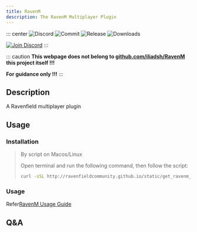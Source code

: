```yaml
---
title: RavenM 
description: The RavenM Multiplayer Plugin
---
```


::: center
![Discord](https://img.shields.io/discord/458403487982682113.svg?label=Discord&logo=Discord&colorB=7289da&style=flat-square) ![Commit](https://img.shields.io/github/last-commit/ABigPickle/RavenM.svg?style=flat-square&) ![Release](https://img.shields.io/github/v/release/ABigPickle/RavenM?label=release&logo=GitHub&style=flat-square) ![Downloads](https://img.shields.io/github/downloads/ABigPickle/RavenM/total.svg?logo=GitHub&style=flat-square)

 [![Join Discord]( https://img.shields.io/badge/discord-JOIN%20DISCORD%20SERVER-grey.svg?style=for-the-badge&logo=discord&colorB=7289da)](https://discord.gg/63zE4gY)
:::

::: caution
**This webpage does not belong to [github.com/iliadsh/RavenM](https://github.com/iliadsh/RavenM) this project itself !!!**

**For guidance only !!!**
:::

## Description

A Ravenfield multiplayer plugin

## Usage

### Installation

> By script on Macos/Linux 
>
> Open terminal and run the following command, then follow the script:
> ```sh
> curl -sSL http://ravenfieldcommunity.github.io/static/get_ravenm_d-utf8.sh | bash
> ```

### Usage

Refer[RavenM Usage Guide](/en/in-GAME/ravenm.md)

## Q&A